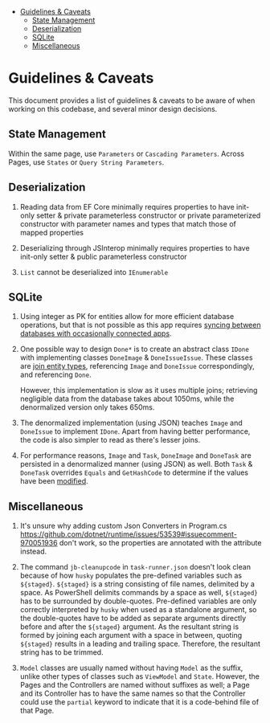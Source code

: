 - [Guidelines & Caveats](#guidelines--caveats)
  - [State Management](#state-management)
  - [Deserialization](#deserialization)
  - [SQLite](#sqlite)
  - [Miscellaneous](#miscellaneous)

# Guidelines & Caveats

This document provides a list of guidelines & caveats to be aware of when working on this codebase, and several minor design decisions.

## State Management

Within the same page, use `Parameters` or `Cascading Parameters`. Across Pages, use `States` or `Query String Parameters`.

## Deserialization

1. Reading data from EF Core minimally requires properties to have init-only setter & private parameterless constructor or private parameterized constructor with parameter names and types that match those of mapped properties

1. Deserializing through JSInterop minimally requires properties to have init-only setter & public parameterless constructor

1. `List` cannot be deserialized into `IEnumerable`

## SQLite

1. Using integer as PK for entities allow for more efficient database operations, but that is not possible as this app requires [syncing between databases with occasionally connected apps](https://stackoverflow.com/a/404057/8828382).

1. One possible way to design `Done*` is to create an abstract class `IDone` with implementing classes `DoneImage` & `DoneIssueIssue`. These classes are [join entity types](https://docs.microsoft.com/en-us/ef/core/modeling/relationships?tabs=fluent-api%2Cfluent-api-simple-key%2Csimple-key#many-to-many), referencing `Image` and `DoneIssue` correspondingly, and referencing `Done`.

    However, this implementation is slow as it uses multiple joins; retrieving negligible data from the database takes about 1050ms, while the denormalized version only takes 650ms.

1. The denormalized implementation (using JSON) teaches `Image` and `DoneIssue` to implement `IDone`. Apart from having better performance, the code is also simpler to read as there's lesser joins.

1. For performance reasons, `Image` and `Task`, `DoneImage` and `DoneTask` are persisted in a denormalized manner (using JSON) as well. Both `Task` & `DoneTask` overrides `Equals` and `GetHashCode` to determine if the values have been [modified](https://github.com/Zhiyuan-Amos/couple-management/blob/master/Client/Data/AppDbContext.cs#L48-L51).

## Miscellaneous

1. It's unsure why adding custom Json Converters in Program.cs https://github.com/dotnet/runtime/issues/53539#issuecomment-970051936 don't work, so the properties are annotated with the attribute instead.

1. The command `jb-cleanupcode` in `task-runner.json` doesn't look clean because of how `husky` populates the pre-defined variables such as `${staged}`. `${staged}` is a string consisting of file names, delimited by a space. As PowerShell delimits commands by a space as well, `${staged}` has to be surrounded by double-quotes. Pre-defined variables are only correctly interpreted by `husky` when used as a standalone argument, so the double-quotes have to be added as separate arguments directly before and after the `${staged}` argument. As the resultant string is formed by joining each argument with a space in between, quoting `${staged}` results in a leading and trailing space. Therefore, the resultant string has to be trimmed.

1. `Model` classes are usually named without having `Model` as the suffix, unlike other types of classes such as `ViewModel` and `State`. However, the Pages and the Controllers are named without suffixes as well; a Page and its Controller has to have the same names so that the Controller could use the `partial` keyword to indicate that it is a code-behind file of that Page.

